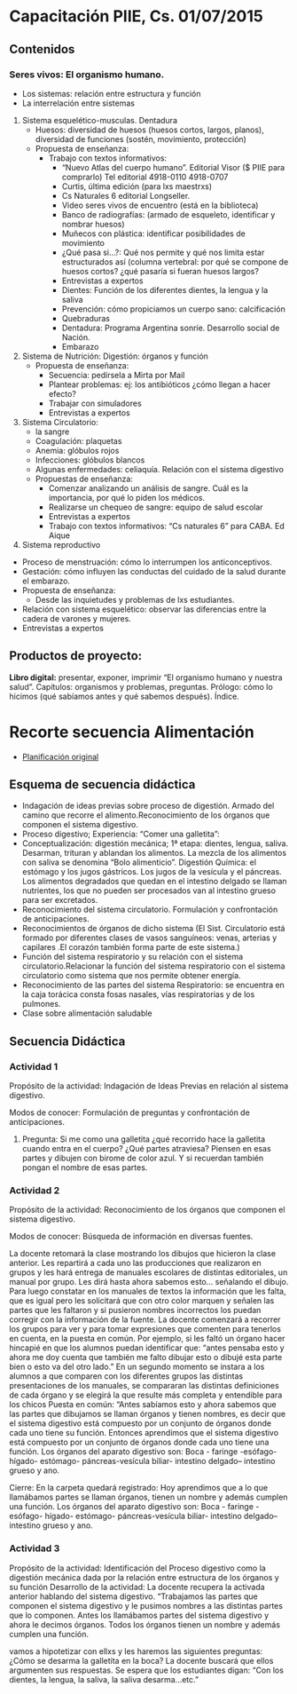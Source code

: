 # Capacitación PIIE, Cs. 01/07/2015
## Contenidos
### Seres vivos: El organismo humano.

- Los sistemas: relación entre estructura y función
- La interrelación entre sistemas

1. Sistema esquelético-musculas. Dentadura
   - Huesos: diversidad de huesos (huesos cortos, largos, planos), diversidad de funciones (sostén, movimiento, protección)
   -  Propuesta de enseñanza:
	  - Trabajo con textos informativos: 
		- “Nuevo Atlas del cuerpo humano”. Editorial Visor ($ PIIE para comprarlo) Tel editorial 4918-0110 4918-0707
		- Curtis, última edición (para lxs maestrxs)
		- Cs Naturales 6 editorial Longseller.
		- Video seres vivos de encuentro (está en la biblioteca)
		- Banco de radiografías: (armado de esqueleto, identificar y nombrar huesos)
		- Muñecos con plástica: identificar posibilidades de movimiento
		- ¿Qué pasa si…?: Qué nos permite y qué nos limita estar estructurados así (columna vertebral: por qué se compone de huesos cortos? ¿qué pasaría si fueran huesos largos? 
		- Entrevistas a expertos
		- Dientes: Función de los diferentes dientes, la lengua y la saliva
		- Prevención: cómo propiciamos un cuerpo sano: calcificación
		- Quebraduras
		- Dentadura: Programa Argentina sonríe. Desarrollo social de Nación.
		- Embarazo
2. Sistema de Nutrición: Digestión: órganos y función
   - Propuesta de enseñanza:
	 - Secuencia: pedírsela a Mirta por Mail
	 - Plantear problemas: ej: los antibióticos ¿cómo llegan a hacer efecto?
	 - Trabajar con simuladores
	 - Entrevistas a expertos
3. Sistema Circulatorio:
   - la sangre
   - Coagulación: plaquetas
   - Anemia: glóbulos rojos
   - Infecciones: glóbulos blancos
   - Algunas enfermedades: celiaquía. Relación con el sistema digestivo
   - Propuestas de enseñanza:
	   - Comenzar analizando un análisis de sangre. Cuál es la importancia, por qué lo piden los médicos.
	   - Realizarse un chequeo de sangre: equipo de salud escolar
	   - Entrevistas a expertos
	   - Trabajo con textos informativos: “Cs naturales 6” para CABA. Ed Aique
4. Sistema reproductivo
 - Proceso de menstruación: cómo lo interrumpen los anticonceptivos.
 - Gestación: cómo influyen las conductas del cuidado de la salud durante el embarazo.
 - Propuesta de enseñanza:
	 - Desde las inquietudes y problemas de lxs estudiantes. 
  - Relación con sistema esquelético: observar las diferencias entre la cadera de varones y mujeres.
  - Entrevistas a expertos

## Productos de proyecto:
**Libro digital:** presentar, exponer, imprimir “El organismo humano y nuestra salud”. Capítulos: organismos y problemas, preguntas. Prólogo: cómo lo hicimos (qué sabíamos antes y qué sabemos después). Índice.
# Recorte secuencia Alimentación
- [Planificación original]()

## Esquema de secuencia didáctica

- Indagación de ideas previas sobre proceso de digestión. Armado del camino que recorre el alimento.Reconocimiento de los órganos que componen el sistema digestivo.
- Proceso digestivo; Experiencia: “Comer una galletita”: 
- Conceptualización: digestión mecánica; 1ª etapa: dientes, lengua, saliva. Desarman, trituran y ablandan los alimentos. La mezcla de los alimentos con saliva se denomina “Bolo alimenticio”. Digestión  Química: el estómago y los jugos gástricos. Los jugos de la vesícula y el páncreas. Los alimentos degradados que quedan en el intestino delgado se llaman nutrientes, los que no pueden ser procesados van al intestino grueso para ser excretados.
- Reconocimiento del sistema circulatorio. Formulación y confrontación de anticipaciones.
- Reconocimientos de órganos de dicho sistema (El Sist. Circulatorio está formado por diferentes clases de vasos sanguíneos: venas, arterias y capilares .El corazón también forma parte de este sistema.)
- Función del sistema respiratorio y su relación con el sistema circulatorio.Relacionar la función del sistema respiratorio con el sistema circulatorio como sistema que nos permite obtener energía. 
- Reconocimiento de las partes del sistema Respiratorio: se encuentra en la caja torácica consta fosas nasales, vías respiratorias y de los  pulmones.
- Clase sobre alimentación saludable

## Secuencia Didáctica
### Actividad 1

Propósito de la actividad: Indagación de Ideas Previas en relación  al sistema digestivo.

Modos de conocer: Formulación de preguntas y confrontación de anticipaciones.

1. Pregunta: Si me como una galletita ¿qué recorrido hace la galletita cuando entra en el cuerpo? ¿Qué partes atraviesa? Piensen en esas partes y dibujen con birome de color azul. Y si recuerdan también pongan el nombre de esas partes.
### Actividad 2

Propósito de la actividad: Reconocimiento de los órganos que componen el sistema digestivo.

Modos de conocer: Búsqueda de información en diversas fuentes.

La docente retomará la clase mostrando los dibujos que hicieron la clase anterior. Les repartirá a cada uno las producciones que realizaron en grupos y les hará entrega de manuales escolares de distintas editoriales, un manual por grupo. Les dirá hasta ahora sabemos esto... señalando el dibujo. Para luego constatar en los manuales de textos la información que les falta, que es igual pero les solicitará que con otro color marquen y señalen las partes que les faltaron y si pusieron nombres incorrectos los puedan corregir con la información de la fuente. La docente comenzará a recorrer los grupos para ver y para tomar expresiones que comenten para tenerlos en cuenta, en la puesta en común. Por ejemplo, si les faltó un órgano hacer hincapié en que los alumnos puedan identificar que: 
“antes pensaba esto y ahora me doy cuenta que también me falto dibujar esto o dibujé esta parte bien o esto va del otro lado.”  En un segundo momento se instara a los alumnos a que comparen con los diferentes grupos las distintas presentaciones de los manuales, se compararan las distintas definiciones de cada órgano y se elegirá la que resulte más completa y entendible para los chicos
Puesta en común: “Antes sabíamos esto y ahora sabemos que las partes que dibujamos se llaman órganos y tienen nombres, es decir que el sistema digestivo está compuesto por un conjunto de órganos donde cada uno tiene su función. Entonces aprendimos que el sistema digestivo está compuesto por un conjunto de órganos donde cada uno tiene una función. Los órganos del aparato digestivo son: Boca - faringe -esófago- hígado- estómago- páncreas-vesícula biliar- intestino delgado– intestino grueso y ano.

Cierre:
En la carpeta quedará registrado: Hoy aprendimos que a lo que llamábamos partes se llaman órganos, tienen un nombre y además cumplen una función.
Los órganos del aparato digestivo son:
Boca - faringe -esófago- hígado- estómago- páncreas-vesícula biliar- intestino delgado– intestino grueso y ano.

### Actividad 3
Propósito de la actividad: Identificación del Proceso digestivo como la digestión mecánica dada por la relación entre estructura de los órganos y su función
Desarrollo de la actividad:
La docente recupera la activada anterior hablando del sistema digestivo.
“Trabajamos las partes que componen el sistema digestivo y le pusimos nombres a las distintas partes que lo componen.
Antes los llamábamos partes del sistema digestivo y ahora le decimos órganos. Todos los órganos tienen un nombre y además cumplen una función.

vamos a hipotetizar con ellxs y les haremos las siguientes preguntas: 
¿Cómo se desarma la galletita en la boca? 
La docente buscará que ellos argumenten sus respuestas. 
Se espera que los estudiantes digan: “Con los dientes, la lengua, la saliva, la saliva desarma...etc.­”

